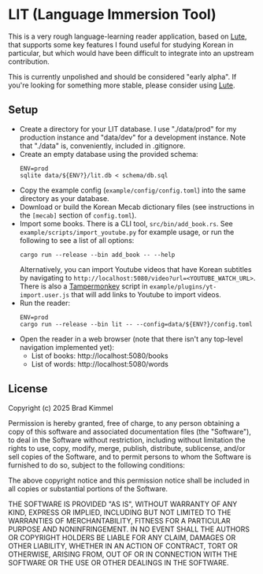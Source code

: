 # LIT (Language Immersion Tool)

This is a very rough language-learning reader application, based on
[Lute](https://github.com/LuteOrg/lute-v3), that supports some key features I
found useful for studying Korean in particular, but which would have been
difficult to integrate into an upstream contribution.

This is currently unpolished and should be considered "early alpha". If you're
looking for something more stable, please consider using
[Lute](https://github.com/LuteOrg/lute-v3).

## Setup

- Create a directory for your LIT database. I use "./data/prod" for my
  production instance and "data/dev" for a development instance. Note that
  "./data" is, conveniently, included in .gitignore.
- Create an empty database using the provided schema:
  ```
  ENV=prod
  sqlite data/${ENV?}/lit.db < schema/db.sql
  ```
- Copy the example config (`example/config/config.toml`) into the same directory
  as your database.
- Download or build the Korean Mecab dictionary files (see instructions in the
  `[mecab]` section of `config.toml`).
- Import some books. There is a CLI tool, `src/bin/add_book.rs`. See
  `example/scripts/import_youtube.py` for example usage, or run the following
  to see a list of all options:
  ```
  cargo run --release --bin add_book -- --help
  ```
  Alternatively, you can import Youtube videos that have Korean subtitles by
  navigating to `http://localhost:5080/video?url=<YOUTUBE_WATCH_URL>`. There is
  also a [Tampermonkey](https://www.tampermonkey.net/) script in
  `example/plugins/yt-import.user.js` that will add links to Youtube to import
  videos.
- Run the reader:
  ```
  ENV=prod
  cargo run --release --bin lit -- --config=data/${ENV?}/config.toml
  ```
- Open the reader in a web browser (note that there isn't any top-level
  navigation implemented yet):
  - List of books: http://localhost:5080/books
  - List of words: http://localhost:5080/words

## License

Copyright (c) 2025 Brad Kimmel

Permission is hereby granted, free of charge, to any person obtaining a copy
of this software and associated documentation files (the "Software"), to deal
in the Software without restriction, including without limitation the rights
to use, copy, modify, merge, publish, distribute, sublicense, and/or sell
copies of the Software, and to permit persons to whom the Software is
furnished to do so, subject to the following conditions:

The above copyright notice and this permission notice shall be included in all
copies or substantial portions of the Software.

THE SOFTWARE IS PROVIDED "AS IS", WITHOUT WARRANTY OF ANY KIND, EXPRESS OR
IMPLIED, INCLUDING BUT NOT LIMITED TO THE WARRANTIES OF MERCHANTABILITY,
FITNESS FOR A PARTICULAR PURPOSE AND NONINFRINGEMENT. IN NO EVENT SHALL THE
AUTHORS OR COPYRIGHT HOLDERS BE LIABLE FOR ANY CLAIM, DAMAGES OR OTHER
LIABILITY, WHETHER IN AN ACTION OF CONTRACT, TORT OR OTHERWISE, ARISING FROM,
OUT OF OR IN CONNECTION WITH THE SOFTWARE OR THE USE OR OTHER DEALINGS IN THE
SOFTWARE.
